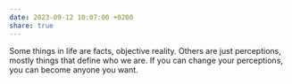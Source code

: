 ```yaml
---
date: 2023-09-12 10:07:00 +0200
share: true
---
```

Some things in life are facts, objective reality. Others are just perceptions, mostly things that define who we are. If you can change your perceptions, you can become anyone you want.